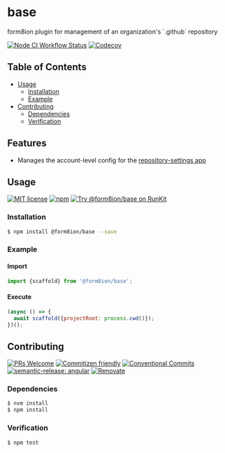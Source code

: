 # base

form8ion plugin for management of an organization's \`.github\` repository

<!--status-badges start -->

[![Node CI Workflow Status][github-actions-ci-badge]][github-actions-ci-link]
[![Codecov][coverage-badge]][coverage-link]

<!--status-badges end -->

## Table of Contents

* [Usage](#usage)
  * [Installation](#installation)
  * [Example](#example)
* [Contributing](#contributing)
  * [Dependencies](#dependencies)
  * [Verification](#verification)

## Features

* Manages the account-level config for the [repository-settings app](https://github.com/probot/settings)

## Usage

<!--consumer-badges start -->

[![MIT license][license-badge]][license-link]
[![npm][npm-badge]][npm-link]
[![Try @form8ion/base on RunKit][runkit-badge]][runkit-link]

<!--consumer-badges end -->

### Installation

```sh
$ npm install @form8ion/base --save
```

### Example

#### Import

```javascript
import {scaffold} from '@form8ion/base';
```

#### Execute

```javascript
(async () => {
  await scaffold({projectRoot: process.cwd()});
})();
```

## Contributing

<!--contribution-badges start -->

[![PRs Welcome][PRs-badge]][PRs-link]
[![Commitizen friendly][commitizen-badge]][commitizen-link]
[![Conventional Commits][commit-convention-badge]][commit-convention-link]
[![semantic-release: angular][semantic-release-badge]][semantic-release-link]
[![Renovate][renovate-badge]][renovate-link]

<!--contribution-badges end -->

### Dependencies

```sh
$ nvm install
$ npm install
```

### Verification

```sh
$ npm test
```

[PRs-link]: http://makeapullrequest.com

[PRs-badge]: https://img.shields.io/badge/PRs-welcome-brightgreen.svg

[commitizen-link]: http://commitizen.github.io/cz-cli/

[commitizen-badge]: https://img.shields.io/badge/commitizen-friendly-brightgreen.svg

[commit-convention-link]: https://conventionalcommits.org

[commit-convention-badge]: https://img.shields.io/badge/Conventional%20Commits-1.0.0-yellow.svg

[semantic-release-link]: https://github.com/semantic-release/semantic-release

[semantic-release-badge]: https://img.shields.io/badge/semantic--release-angular-e10079?logo=semantic-release

[renovate-link]: https://renovatebot.com

[renovate-badge]: https://img.shields.io/badge/renovate-enabled-brightgreen.svg?logo=renovatebot

[github-actions-ci-link]: https://github.com/form8ion/base/actions?query=workflow%3A%22Node.js+CI%22+branch%3Amaster

[github-actions-ci-badge]: https://github.com/form8ion/base/workflows/Node.js%20CI/badge.svg

[coverage-link]: https://codecov.io/github/form8ion/base

[coverage-badge]: https://img.shields.io/codecov/c/github/form8ion/base?logo=codecov

[license-link]: LICENSE

[license-badge]: https://img.shields.io/github/license/form8ion/base.svg

[npm-link]: https://www.npmjs.com/package/@form8ion/base

[npm-badge]: https://img.shields.io/npm/v/@form8ion/base?logo=npm

[runkit-link]: https://npm.runkit.com/@form8ion/base

[runkit-badge]: https://badge.runkitcdn.com/@form8ion/base.svg
